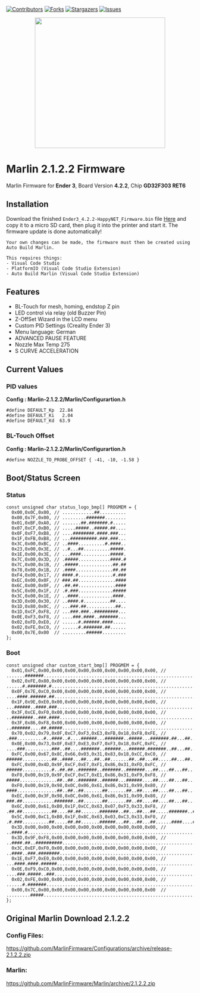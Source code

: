 <a name="readme-top"></a>

[![Contributors][contributors-shield]][contributors-url]
[![Forks][forks-shield]][forks-url]
[![Stargazers][stars-shield]][stars-url]
[![Issues][issues-shield]][issues-url]


<p align="center">
  <img src="https://mma.prnewswire.com/media/1609256/Logo.jpg?p=facebook" width="350">


# Marlin 2.1.2.2 Firmware
Marlin Firmware for **Ender 3**, Board Version **4.2.2**, Chip **GD32F303 RET6**

## Installation
Download the finished `Ender3_4.2.2-HappyNET_Firmware.bin` file [Here](https://github.com/DarkNinja-Lab/Marlin-2.1.2.2/releases/tag/Release) and copy it to a micro SD card, then plug it into the printer and start it. The firmware update is done automatically!
```
Your own changes can be made, the firmware must then be created using Auto Build Marlin.

This requires things:
- Visual Code Studio
- PlatformIO (Visual Code Studio Extension)
- Auto Build Marlin (Visual Code Studio Extension)
```

## Features
- BL-Touch for mesh, homing, endstop Z pin
- LED control via relay (old Buzzer Pin)
- Z-OffSet Wizard in the LCD menu
- Custom PID Settings (Creality Ender 3)
- Menu language: German
- ADVANCED PAUSE FEATURE
- Nozzle Max Temp 275
- S CURVE ACCELERATION

## Current Values
### PID values
**Config : Marlin-2.1.2.2/Marlin/Configurartion.h**
```
#define DEFAULT_Kp  22.84 
#define DEFAULT_Ki   2.04 
#define DEFAULT_Kd  63.9
```
### BL-Touch Offset
**Config : Marlin-2.1.2.2/Marlin/Configurartion.h**

```
#define NOZZLE_TO_PROBE_OFFSET { -41, -10, -1.58 }
```
## Boot/Status Screen

### Status
```
const unsigned char status_logo_bmp[] PROGMEM = {
  0x00,0x0C,0x00, // ............##..........
  0x00,0x7F,0x00, // .........#######........
  0x01,0xBF,0xA0, // .......##.#######.#.....
  0x07,0xCF,0xB0, // .....#####..#####.##....
  0x0F,0xF7,0xB8, // ....########.####.###...
  0x1F,0xFB,0xB8, // ...##########.###.###...
  0x3C,0x00,0xBC, // ..####..........#.####..
  0x23,0x00,0x3E, // ..#...##..........#####.
  0x1E,0x00,0x3E, // ...####...........#####.
  0x7C,0x00,0x3D, // .#####............####.#
  0x7C,0x00,0x1B, // .#####.............##.##
  0x78,0x00,0x1B, // .####..............##.##
  0xF4,0x00,0x17, // ####.#.............#.###
  0xEC,0x00,0x0F, // ###.##..............####
  0x6C,0x00,0x0F, // .##.##..............####
  0x5C,0x00,0x1F, // .#.###.............#####
  0x3C,0x00,0x1E, // ..####.............####.
  0x3D,0x00,0x30, // ..####.#..........##....
  0x1D,0x80,0x0C, // ...###.##...........##..
  0x1D,0xCF,0xF8, // ...###.###..#########...
  0x0E,0xF3,0xF8, // ....###.####..#######...
  0x02,0xFD,0xE0, // ......#.######.####.....
  0x02,0xFE,0xC0, // ......#.#######.##......
  0x00,0x7E,0x00  // .........######.........
};
```

### Boot
```
const unsigned char custom_start_bmp[] PROGMEM = {
  0x01,0xFC,0x00,0x00,0x00,0x00,0x00,0x00,0x00,0x00,0x00, // .......#######..........................................................................
  0x02,0xFE,0x80,0x00,0x00,0x00,0x00,0x00,0x00,0x00,0x00, // ......#.#######.#.......................................................................
  0x0F,0x7E,0xC0,0x00,0x00,0x00,0x00,0x00,0x00,0x00,0x00, // ....####.######.##......................................................................
  0x1F,0x9E,0xE0,0x00,0x00,0x00,0x00,0x00,0x00,0x00,0x00, // ...######..####.###.....................................................................
  0x3F,0xCE,0xF0,0x00,0x00,0x00,0x00,0x00,0x00,0x00,0x00, // ..########..###.####....................................................................
  0x3F,0x86,0xF8,0x00,0x00,0x00,0x00,0x00,0x00,0x00,0x00, // ..#######....##.#####...................................................................
  0x70,0x02,0x79,0x0F,0xC7,0xF3,0xE3,0xFB,0x18,0xF8,0xFE, // .###..........#..####..#....######...#######..#####...#######.##...##...#####...#######.
  0x0E,0x00,0x73,0x0F,0xE7,0xE3,0xF7,0xF3,0x18,0xFC,0xFC, // ....###..........###..##....#######..######...######.#######..##...##...######..######..
  0xFC,0x00,0x67,0x8C,0x66,0x03,0x31,0x83,0x18,0xCC,0xC0, // ######...........##..####...##...##..##.......##..##...##.....##...##...##..##..##......
  0xFC,0x00,0x4D,0x9F,0xCF,0xE7,0xF1,0x86,0x31,0xFD,0xFC, // ######...........#..##.##..#######..#######..#######...##....##...##...#######.#######..
  0xF8,0x00,0x19,0x9F,0xCF,0xC7,0xE1,0x86,0x31,0xF9,0xF8, // #####..............##..##..#######..######...######....##....##...##...######..######...
  0xF0,0x00,0x19,0x98,0x0C,0x06,0x61,0x86,0x31,0x99,0x80, // ####...............##..##..##.......##.......##..##....##....##...##...##..##..##.......
  0xEC,0x00,0x3F,0x98,0x0C,0x06,0x61,0x86,0x31,0x99,0x80, // ###.##............#######..##.......##.......##..##....##....##...##...##..##..##.......
  0x6C,0x00,0x61,0xB0,0x1F,0xCC,0x63,0x07,0xF3,0x33,0xF8, // .##.##...........##....##.##.......#######..##...##...##.....#######..##..##..#######...
  0x5C,0x00,0xC1,0xB0,0x1F,0x8C,0x63,0x03,0xC3,0x33,0xF0, // .#.###..........##.....##.##.......######...##...##...##......####....##..##..######....
  0x3D,0x00,0x00,0x00,0x00,0x00,0x00,0x00,0x00,0x00,0x00, // ..####.#................................................................................
  0x3D,0x9F,0xF8,0x00,0x00,0x00,0x00,0x00,0x00,0x00,0x00, // ..####.##..##########...................................................................
  0x3C,0xEF,0xF0,0x00,0x00,0x00,0x00,0x00,0x00,0x00,0x00, // ..####..###.########....................................................................
  0x1E,0xF7,0xE0,0x00,0x00,0x00,0x00,0x00,0x00,0x00,0x00, // ...####.####.######.....................................................................
  0x0E,0xF9,0xC0,0x00,0x00,0x00,0x00,0x00,0x00,0x00,0x00, // ....###.#####..###......................................................................
  0x02,0xFE,0x00,0x00,0x00,0x00,0x00,0x00,0x00,0x00,0x00, // ......#.#######.........................................................................
  0x00,0x7C,0x00,0x00,0x00,0x00,0x00,0x00,0x00,0x00,0x00  // .........#####..........................................................................
};
```
## Original Marlin Download 2.1.2.2

### Config Files:
https://github.com/MarlinFirmware/Configurations/archive/release-2.1.2.2.zip

### Marlin: 
https://github.com/MarlinFirmware/Marlin/archive/2.1.2.2.zip



<!--## Written in

[![Next][Next.js]][Next-url] -->



<!-- MARKDOWN LINKS & IMAGES -->

[contributors-shield]: https://img.shields.io/github/contributors/DarkNinja-Lab/Marlin-2.1.2.2.svg?style=for-the-badge

[contributors-url]: https://github.com/DarkNinja-Lab/Marlin-2.1.2.2/graphs/contributors



[forks-shield]: https://img.shields.io/github/forks/DarkNinja-Lab/Marlin-2.1.2.2.svg?style=for-the-badge

[forks-url]: https://github.com/DarkNinja-Lab/Marlin-2.1.2.2/network/members



[stars-shield]: https://img.shields.io/github/stars/DarkNinja-Lab/Marlin-2.1.2.2.svg?style=for-the-badge
[stars-url]: https://github.com/DarkNinja-Lab/Marlin-2.1.2.2/stargazers
[issues-shield]: https://img.shields.io/github/issues/DarkNinja-Lab/Marlin-2.1.2.2.svg?style=for-the-badge
[issues-url]: https://github.com/DarkNinja-Lab/Marlin-2.1.2.2/issues
[license-shield]: https://img.shields.io/github/license/DarkNinja-Lab/Marlin-2.1.2.2.svg?style=for-the-badge
[license-url]: https://github.com/DarkNinja-Lab/Marlin-2.1.2.2/blob/master/LICENSE.txt
[linkedin-shield]: https://img.shields.io/badge/-LinkedIn-black.svg?style=for-the-badge&logo=linkedin&colorB=555
[linkedin-url]: https://linkedin.com/in/DarkNinja-Lab
[product-screenshot]: images/screenshot.png
[Next.js]: https://img.shields.io/badge/next.js-000000?style=for-the-badge&logo=nextdotjs&logoColor=white
[Next-url]: https://nextjs.org/
[React.js]: https://img.shields.io/badge/React-20232A?style=for-the-badge&logo=react&logoColor=61DAFB
[React-url]: https://reactjs.org/
[Vue.js]: https://img.shields.io/badge/Vue.js-35495E?style=for-the-badge&logo=vuedotjs&logoColor=4FC08D
[Vue-url]: https://vuejs.org/
[Angular.io]: https://img.shields.io/badge/Angular-DD0031?style=for-the-badge&logo=angular&logoColor=white
[Angular-url]: https://angular.io/
[Svelte.dev]: https://img.shields.io/badge/Svelte-4A4A55?style=for-the-badge&logo=svelte&logoColor=FF3E00
[Svelte-url]: https://svelte.dev/
[Laravel.com]: https://img.shields.io/badge/Laravel-FF2D20?style=for-the-badge&logo=laravel&logoColor=white
[Laravel-url]: https://laravel.com
[Bootstrap.com]: https://img.shields.io/badge/Bootstrap-563D7C?style=for-the-badge&logo=bootstrap&logoColor=white
[Bootstrap-url]: https://getbootstrap.com
[JQuery.com]: https://img.shields.io/badge/jQuery-0769AD?style=for-the-badge&logo=jquery&logoColor=white
[JQuery-url]: https://jquery.com 
